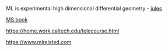 ML is experimental high dimensional differential geometry - [jules](https://twitter.com/_julesh_/status/1654073246591995905)

[MS book](https://www.microsoft.com/en-us/research/uploads/prod/2006/01/Bishop-Pattern-Recognition-and-Machine-Learning-2006.pdf)

https://home.work.caltech.edu/telecourse.html

https://www.mlrelated.com